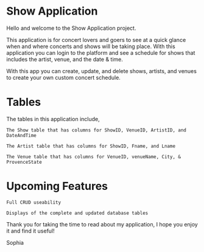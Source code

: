 # Show Application
Hello and welcome to the Show Application project. 

This application is for concert lovers and goers to see at a quick glance when and where concerts and shows will be taking place. With this application you can login to the platform and see a schedule for shows that includes the artist, venue, and the date & time. 

With this app you can create, update, and delete shows, artists, and venues to create your own custom concert schedule. 

# Tables 

The tables in this application include, 

    The Show table that has columns for ShowID, VenueID, ArtistID, and DateAndTime 

    The Artist table that has columns for ShowID, Fname, and Lname 

    The Venue table that has columns for VenueID, venueName, City, & ProvenceState 

# Upcoming Features 

    Full CRUD useability 

    Displays of the complete and updated database tables 


Thank you for taking the time to read about my application, I hope you enjoy it and find it useful! 

Sophia 
